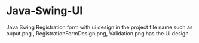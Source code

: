 # Java-Swing-UI
Java Swing Registration form with ui design in the project
file name such as ouput.png , RegistrationFormDesign.png, Validation.png has the Ui design
